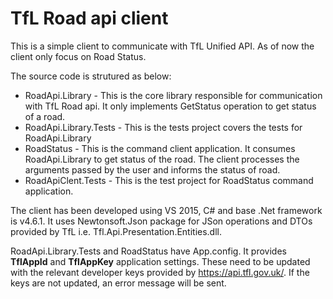 # TfL Road api client
This is a simple client to communicate with TfL Unified API.
As of now the client only focus on Road Status. 

The source code is strutured as below:
* RoadApi.Library - This is the core library responsible for communication with TfL Road api. It only implements GetStatus operation to get status of a road.
* RoadApi.Library.Tests - This is the tests project covers the tests for RoadApi.Library
* RoadStatus - This is the command client application. It consumes RoadApi.Library to get status of the road. The client processes the arguments passed by the user and informs the status of road.
* RoadApiClent.Tests - This is the test project for RoadStatus command application.

The client has been developed using VS 2015, C# and base .Net framework is v4.6.1. It uses Newtonsoft.Json package for JSon operations and  DTOs provided by TfL i.e. Tfl.Api.Presentation.Entities.dll.

RoadApi.Library.Tests and RoadStatus have App.config. It provides <b>TflAppId</b> and <b>TflAppKey</b> application settings. These need to be updated with the relevant developer keys provided by https://api.tfl.gov.uk/. If the keys are not updated, an error message will be sent. 
